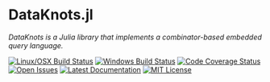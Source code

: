 # DataKnots.jl

*DataKnots is a Julia library that implements a combinator-based embedded
query language.*

[![Linux/OSX Build Status][travis-img]][travis-url]
[![Windows Build Status][appveyor-img]][appveyor-url]
[![Code Coverage Status][codecov-img]][codecov-url]
[![Open Issues][issues-img]][issues-url]
[![Latest Documentation][doc-latest-img]][doc-latest-url]
[![MIT License][license-img]][license-url]

[travis-img]: https://travis-ci.org/rbt-lang/DataKnots.jl.svg?branch=master
[travis-url]: https://travis-ci.org/rbt-lang/DataKnots.jl
[appveyor-img]: https://ci.appveyor.com/api/projects/status/github/rbt-lang/DataKnots.jl?branch=master&svg=true
[appveyor-url]: https://ci.appveyor.com/project/rbt-lang/querycombinators-jl/branch/master
[codecov-img]: https://codecov.io/gh/rbt-lang/DataKnots.jl/branch/master/graph/badge.svg
[codecov-url]: https://codecov.io/gh/rbt-lang/DataKnots.jl
[issues-img]: https://img.shields.io/github/issues/rbt-lang/DataKnots.jl.svg
[issues-url]: https://github.com/rbt-lang/DataKnots.jl/issues
[doc-latest-img]: https://img.shields.io/badge/doc-latest-blue.svg
[doc-latest-url]: https://rbt-lang.github.io/DataKnots.jl/latest/
[license-img]: https://img.shields.io/badge/license-MIT-blue.svg
[license-url]: https://raw.githubusercontent.com/rbt-lang/DataKnots.jl/master/LICENSE.md
